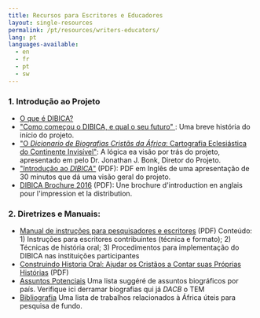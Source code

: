 ```yaml
---
title: Recursos para Escritores e Educadores
layout: single-resources
permalink: /pt/resources/writers-educators/
lang: pt
languages-available:                         
  - en
  - fr
  - pt
  - sw
---
```

### 1\. Introdução ao Projeto

*   [O que é DIBICA?]({{site.url}}/pt/about/what-is-dacb/)  
*   ["Como começou o DIBICA, e qual o seu futuro" ]({{site.url}}/pt/about/beginnings/): Uma breve história do início do projeto.  
*   ["O _Dicionario de Biografias Cristãs da África_: Cartografia Eclesiástica do Continente Invisível"]({{site.url}}/pt/about/vision/): A lógica ea visão por trás do projeto, apresentado em pelo Dr. Jonathan J. Bonk, Diretor do Projeto.
*   ["Introdução ao _DIBICA_"]({{site.url}}/resources/intro-dacb-web.pdf) (PDF): PDF em Inglês de uma apresentação de 30 minutos que dá uma visão geral do projeto.
*   [DIBICA Brochure 2016]({{site.url}}/resources/DACB-brochure-2016-web.pdf) (PDF): Une brochure d'introduction en anglais pour l'impression et la distribution.

### 2\. Diretrizes e Manuais:

*   [Manual de instruções para pesquisadores e escritores]({{site.url}}/resources/port_manual_DIBICA.pdf) (PDF) Conteúdo: 1) Instruções para escritores contribuintes (técnica e formato); 2) Técnicas de história oral; 3) Procedimentos para implementação do DIBICA nas instituições participantes
*   [ Construindo Historia Oral: Ajudar os Cristãos a Contar suas Próprias Histórias]({{site.url}}/resources/doing_oral_history_portuguese.pdf) (PDF)
*   [Assuntos Potenciais]({{site.url}}/pt/stories/potential-subjects/) Uma lista suggéré de assuntos biográficos por país. Verifique ici derramar biografias qui já _DACB_ o TEM
*   [Bibliografia]({{site.url}}/pt/resources/bibliographies/) Uma lista de trabalhos relacionados à África úteis para pesquisa de fundo.

